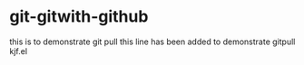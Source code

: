 # git-gitwith-github
this is to demonstrate git pull
this line has been added to demonstrate gitpull
kjf.el
